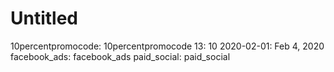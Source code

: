 # Untitled

10percentpromocode: 10percentpromocode
13: 10
2020-02-01: Feb 4, 2020
facebook_ads: facebook_ads
paid_social: paid_social
